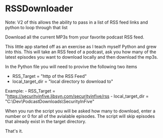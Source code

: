 # RSSDownloader

Note: V2 of this allows the ability to pass in a list of RSS feed links and python to loop through that list

Download all the current MP3s from your favorite podcast RSS feed.

This little app started off as an exercise as I teach myself Python and grew into this. This will take an RSS feed of a podcast, ask you how many of the latest episodes you want to download locally and then download the mp3s. 

In the Python file you will need to provive the following two items
   - RSS_Target = "http of the RSS Feed"
   - local_target_dir = "local directory to download to"
  
  Example:
    - RSS_Target = "https://securityinfive.libsyn.com/securityinfive/rss
    - local_target_dir = "C:\Dev\PodcastDownloads\SecurityInFive"
    
When you run the script you will be asked how many to download, enter a number or 0 for all of the avialable episodes.
The script will skip episodes that already exist in the target directory.

That's it.
